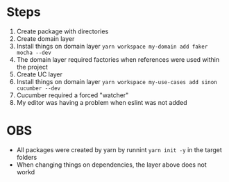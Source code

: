 # Steps

1. Create package with directories
1. Create domain layer
1. Install things on domain layer `yarn workspace my-domain add faker mocha --dev`
1. The domain layer required factories when references were used within the project
1. Create UC layer
1. Install things on domain layer `yarn workspace my-use-cases add sinon cucumber --dev`
1. Cucumber required a forced "watcher"
1. My editor was having a problem when eslint was not added

# OBS

* All packages were created by yarn by runnint `yarn init -y` in the target folders
* When changing things on dependencies, the layer above does not workd
